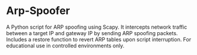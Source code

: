 # Arp-Spoofer
A Python script for ARP spoofing using Scapy. It intercepts network traffic between a target IP and gateway IP by sending ARP spoofing packets. Includes a restore function to revert ARP tables upon script interruption. For educational use in controlled environments only.
